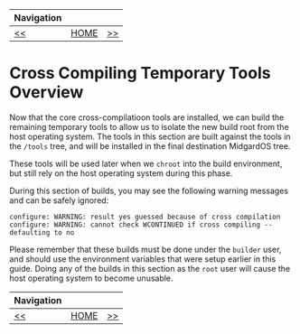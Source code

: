 | Navigation |||
| --- | --- | ---: |
| [<<](../CrossCompilationTools/GNUGCCp2.md) | [HOME](../README.md) | [>>](./GMP.md) |

# Cross Compiling Temporary Tools Overview

Now that the core cross-compilatioon tools are installed, we can build the remaining temporary tools to allow us to isolate the new build root from the host operating system. The tools in this section are built against the tools in the `/tools` tree, and will be installed in the final destination MidgardOS tree.

These tools will be used later when we `chroot` into the build environment, but still rely on the host operating system during this phase.

During this section of builds, you may see the following warning messages and can be safely ignored:

```
configure: WARNING: result yes guessed because of cross compilation
configure: WARNING: cannot check WCONTINUED if cross compiling -- defaulting to no
```

Please remember that these builds must be done under the `builder` user, and should use the environment variables that were setup earlier in this guide. Doing any of the builds in this section as the `root` user will cause the host operating system to become unusable.

| Navigation |||
| --- | --- | ---: |
| [<<](../CrossCompilationTools/GNUGCCp2.md) | [HOME](../README.md) | [>>](./GMP.md) |
